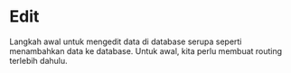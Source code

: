 # Edit

Langkah awal untuk mengedit data di database serupa seperti menambahkan data ke database. Untuk awal, kita perlu membuat routing terlebih dahulu.

```

```



